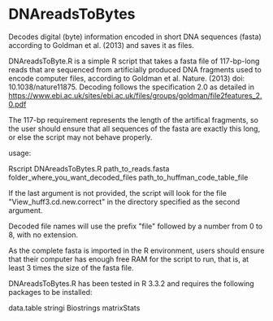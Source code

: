 # DNAreadsToBytes
Decodes digital (byte) information encoded in short DNA sequences (fasta) according to Goldman et al. (2013) and saves it as files.

DNAreadsToByte.R is a simple R script that takes a fasta file of  117-bp-long reads that are sequenced from artificially produced DNA fragments used to encode computer files, according to Goldman et al. Nature. (2013) doi:  10.1038/nature11875. Decoding follows the specification 2.0 as detailed in https://www.ebi.ac.uk/sites/ebi.ac.uk/files/groups/goldman/file2features_2.0.pdf

The 117-bp requirement represents the length of the artifical fragments, so the user should ensure that all sequences of the fasta are exactly this long, or else the script may not behave properly.

usage:

Rscript   DNAreadsToBytes.R   path_to_reads.fasta   folder_where_you_want_decoded_files   path_to_huffman_code_table_file

If the last argument is not provided, the script will look for the file "View_huff3.cd.new.correct" in the directory specified as the second argument.

Decoded file names will use the prefix "file" followed by a number from 0 to 8, with no extension. 

As the complete fasta is imported in the R environment, users should ensure that their computer has enough free RAM for the script to run, that is, at least 3 times the size of the fasta file.

DNAreadsToBytes.R has been tested in R 3.3.2 and requires the following packages to be installed:

data.table
stringi
Biostrings
matrixStats


